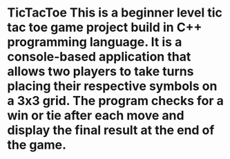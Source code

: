 # TicTacToe This is a beginner level tic tac toe game project build in C++ programming language. It is a console-based application that allows two players to take turns placing their respective symbols on a 3x3 grid. The program checks for a win or tie after each move and display the final result at the end of the game.
